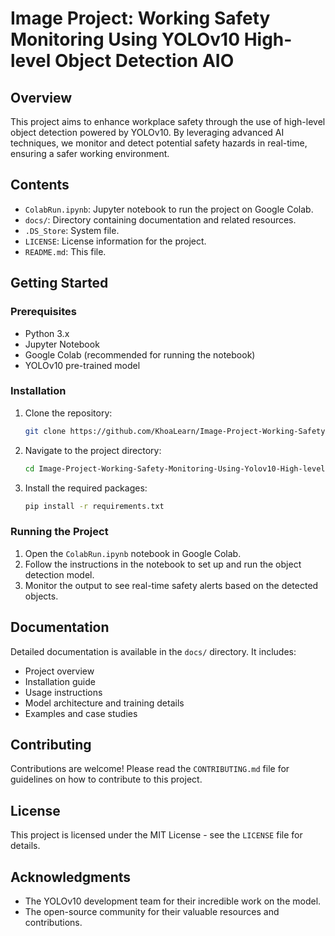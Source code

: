# Image Project: Working Safety Monitoring Using YOLOv10 High-level Object Detection AIO

## Overview

This project aims to enhance workplace safety through the use of high-level object detection powered by YOLOv10. By leveraging advanced AI techniques, we monitor and detect potential safety hazards in real-time, ensuring a safer working environment.

## Contents

- `ColabRun.ipynb`: Jupyter notebook to run the project on Google Colab.
- `docs/`: Directory containing documentation and related resources.
- `.DS_Store`: System file.
- `LICENSE`: License information for the project.
- `README.md`: This file.

## Getting Started

### Prerequisites

- Python 3.x
- Jupyter Notebook
- Google Colab (recommended for running the notebook)
- YOLOv10 pre-trained model

### Installation

1. Clone the repository:
   ```bash
   git clone https://github.com/KhoaLearn/Image-Project-Working-Safety-Monitoring-Using-Yolov10-High-level-Object-detection-AIO.git
   ```
2. Navigate to the project directory:
   ```bash
   cd Image-Project-Working-Safety-Monitoring-Using-Yolov10-High-level-Object-detection-AIO
   ```
3. Install the required packages:
   ```bash
   pip install -r requirements.txt
   ```

### Running the Project

1. Open the `ColabRun.ipynb` notebook in Google Colab.
2. Follow the instructions in the notebook to set up and run the object detection model.
3. Monitor the output to see real-time safety alerts based on the detected objects.

## Documentation

Detailed documentation is available in the `docs/` directory. It includes:
- Project overview
- Installation guide
- Usage instructions
- Model architecture and training details
- Examples and case studies

## Contributing

Contributions are welcome! Please read the `CONTRIBUTING.md` file for guidelines on how to contribute to this project.

## License

This project is licensed under the MIT License - see the `LICENSE` file for details.

## Acknowledgments

- The YOLOv10 development team for their incredible work on the model.
- The open-source community for their valuable resources and contributions.
